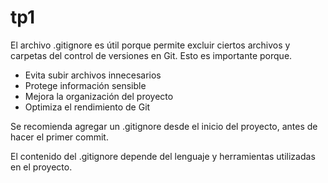 # tp1

El archivo .gitignore es útil porque permite excluir ciertos archivos y carpetas del control de versiones en Git. Esto es importante porque.
- Evita subir archivos innecesarios
- Protege información sensible
- Mejora la organización del proyecto
- Optimiza el rendimiento de Git

Se recomienda agregar un .gitignore desde el inicio del proyecto, antes de hacer el primer commit.

El contenido del .gitignore depende del lenguaje y herramientas utilizadas en el proyecto.